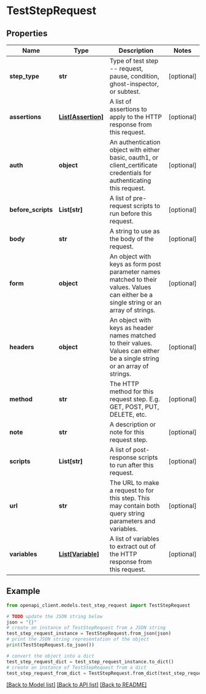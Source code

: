 # TestStepRequest


## Properties

Name | Type | Description | Notes
------------ | ------------- | ------------- | -------------
**step_type** | **str** | Type of test step -- request, pause, condition, ghost-inspector, or subtest. | [optional] 
**assertions** | [**List[Assertion]**](Assertion.md) | A list of assertions to apply to the HTTP response from this request. | [optional] 
**auth** | **object** | An authentication object with either basic, oauth1, or client_certificate credentials for authenticating this request. | [optional] 
**before_scripts** | **List[str]** | A list of pre-request scripts to run before this request. | [optional] 
**body** | **str** | A string to use as the body of the request. | [optional] 
**form** | **object** | An object with keys as form post parameter names matched to their values. Values can either be a single string or an array of strings. | [optional] 
**headers** | **object** | An object with keys as header names matched to their values. Values can either be a single string or an array of strings. | [optional] 
**method** | **str** | The HTTP method for this request step. E.g. GET, POST, PUT, DELETE, etc. | [optional] 
**note** | **str** | A description or note for this request step. | [optional] 
**scripts** | **List[str]** | A list of post-response scripts to run after this request. | [optional] 
**url** | **str** | The URL to make a request to for this step. This may contain both query string parameters and variables. | [optional] 
**variables** | [**List[Variable]**](Variable.md) | A list of variables to extract out of the HTTP response from this request. | [optional] 

## Example

```python
from openapi_client.models.test_step_request import TestStepRequest

# TODO update the JSON string below
json = "{}"
# create an instance of TestStepRequest from a JSON string
test_step_request_instance = TestStepRequest.from_json(json)
# print the JSON string representation of the object
print(TestStepRequest.to_json())

# convert the object into a dict
test_step_request_dict = test_step_request_instance.to_dict()
# create an instance of TestStepRequest from a dict
test_step_request_from_dict = TestStepRequest.from_dict(test_step_request_dict)
```
[[Back to Model list]](../README.md#documentation-for-models) [[Back to API list]](../README.md#documentation-for-api-endpoints) [[Back to README]](../README.md)


